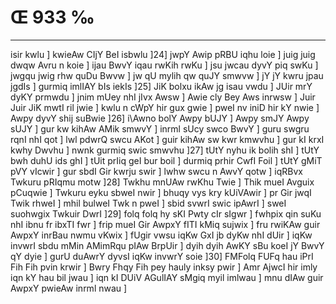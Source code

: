 # Œ 933 ‰
---
isir kwlu ] kwieAw CIjY BeI isbwlu ]24] jwpY Awip pRBU iqhu loie ]
juig juig dwqw Avru n koie ] ijau BwvY iqau rwKih rwKu ] jsu jwcau dyvY
piq swKu ] jwgqu jwig rhw quDu Bwvw ] jw qU mylih qw quJY smwvw ] jY jY
kwru jpau jgdIs ] gurmiq imlIAY bIs iekIs ]25] JiK bolxu ikAw
jg isau vwdu ] JUir mrY dyKY prmwdu ] jnim mUey nhI jIvx Awsw ] Awie
cly Bey Aws inrwsw ] Juir Juir JiK mwtI ril jwie ] kwlu n cWpY hir
gux gwie ] pweI nv iniD hir kY nwie ] Awpy dyvY shij suBwie ]26]
i\Awno bolY Awpy bUJY ] Awpy smJY Awpy sUJY ] gur kw kihAw AMik smwvY ]
inrml sUcy swco BwvY ] guru swgru rqnI nhI qot ] lwl pdwrQ swcu AKot
] guir kihAw sw kwr kmwvhu ] gur kI krxI kwhy Dwvhu ] nwnk gurmiq
swic smwvhu ]27] tUtY nyhu ik bolih shI ] tUtY bwh duhU ids ghI ] tUit
prIiq geI bur boil ] durmiq prhir CwfI Foil ] tUtY gMiT pVY vIcwir ]
gur sbdI Gir kwrju swir ] lwhw swcu n AwvY qotw ] iqRBvx Twkuru pRIqmu
motw ]28] Twkhu mnUAw rwKhu Twie ] Thik mueI Avguix pCuqwie ]
Twkuru eyku sbweI nwir ] bhuqy vys kry kUiVAwir ] pr Gir jwqI Twik
rhweI ] mhil bulweI Twk n pweI ] sbid svwrI swic ipAwrI ] sweI
suohwgix Twkuir DwrI ]29] folq folq hy sKI Pwty cIr sIgwr ] fwhpix
qin suKu nhI ibnu fr ibxTI fwr ] frip mueI Gir AwpxY fITI kMiq
sujwix ] fru rwiKAw guir AwpxY inrBau nwmu vKwix ] fUgir vwsu iqKw
GxI jb dyKw nhI dUir ] iqKw invwrI sbdu mMin AMimRqu pIAw BrpUir ]
dyih dyih AwKY sBu koeI jY BwvY qY dyie ] gurU duAwrY dyvsI iqKw invwrY soie
]30] FMFolq FUFq hau iPrI Fih Fih pvin krwir ] Bwry Fhqy Fih pey
hauly inksy pwir ] Amr AjwcI hir imly iqn kY hau bil jwau ] iqn kI
DUiV AGulIAY sMgiq myil imlwau ] mnu dIAw guir AwpxY pwieAw inrml
nwau ]
####
